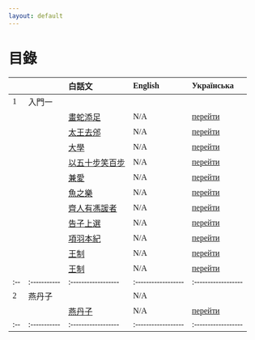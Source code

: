 ```yaml
---
layout: default
---
```

<head>
  <!-- ... -->
  <link rel="stylesheet" type="text/css" href="https://fonts.googleapis.com/earlyaccess/cwtexkai.css">
  <style>
    body {
     font-family: "cwTeXKai", serif;
    }
    p.big {
      line-height: 3;
      font-size: x-large;
    }
    p {
      font-size: 1.5em;
    }
    </style>
</head>

# 目錄

|   |           | 白話文                                           | English   | Українська  |
|:--|:----------|:------------------|:------------------|:------------------|
| 1 | 入門一    |                                                  |            |             |
|   |          | [畫蛇添足](./pages/白話文/入門/畫蛇添足.html) | N/A                | [перейти](./pages/українська/вступ/7.html)|
|   |          | [太王去邠](./pages/白話文/入門/太王去邠.html) | N/A                | [перейти](./pages/українська/вступ/8.html)|
|   |          | [大學](./pages/白話文/入門/大學.html) | N/A                | [перейти](./pages/українська/вступ/9.html)|
|   |          | [以五十步笑百步](./docs/pages/白話文/入門/以五十步笑百步.html) | N/A                | [перейти](./docs/pages/українська/вступ/10.html)|
|   |          | [兼愛](./pages/白話文/入門/兼愛.html) | N/A                | [перейти](./pages/українська/вступ/11.html)|
|   |          | [魚之樂](./pages/白話文/入門/魚之樂.html) | N/A                | [перейти](./pages/українська/вступ/12.html)|
|   |          | [齊人有馮諼者](./pages/白話文/入門/馮諼客孟嘗君.html)  | N/A                                     | [перейти](./pages/українська/вступ/馮諼客孟嘗君ukr.html)|
|   |          | [告子上選](./pages/白話文/入門/告子上選.html)  | N/A                                     | [перейти](./pages/українська/вступ/告子上選ukr.html)|
|   |          | [項羽本紀](./pages/白話文/入門/項羽本紀.html)  | N/A                                     | [перейти](./pages/українська/вступ/項羽本紀ukr.html)|
|   |          | [王制](./pages/白話文/入門/王制.html)  | N/A                                     | [перейти](./pages/українська/вступ/王制ukr.html)|
|   |          | [王制](./pages/白話文/入門/曹劌論戰.html)  | N/A                                     | [перейти](./pages/українська/вступ/曹劌論戰ukr.html)|
|:--|:-----------|:------------------|:------------------|:------------------|
| 2 | 燕丹子    |                                                  | N/A                |                                       |
|   |          | [燕丹子](./pages/白話文/燕丹子.html)  | N/A                                     | [перейти](./pages/українська/燕丹子ukr.html)|
|:--|:-----------|:------------------|:------------------|:------------------|
